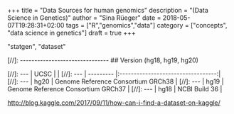 +++
title = "Data Sources for human genomics"
description = "(Data Science in Genetics)"
author = "Sina R&uuml;eger"
date = 2018-05-07T19:28:31+02:00
tags = ["R","genomics","data"]
category = ["concepts", "data science in genetics"]
draft = true
+++



"statgen", "dataset"

[//]: ------------------------------- ## Version (hg18, hg19, hg20)

[//]: --- | UCSC | |
[//]: --- | --------- |:----------------------------------:|
[//]: --- | hg20 | Genome Reference Consortium GRCh38 |
[//]: --- | hg19 | Genome Reference Consortium GRCh37 |
[//]: --- | hg18 | NCBI Build 36 |

http://blog.kaggle.com/2017/09/11/how-can-i-find-a-dataset-on-kaggle/
